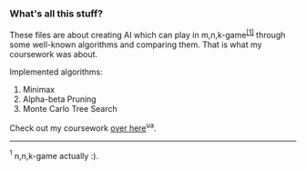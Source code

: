### What's all this stuff?

These files are about creating AI which can play in m,n,k-game<sup>[[1]](#myfootnote1)</sup> through some well-known algorithms and comparing them.
That is what my coursework was about.

Implemented algorithms:
  1. Minimax
  2. Alpha-beta Pruning
  3. Monte Carlo Tree Search

Check out my coursework [over here](https://drive.google.com/file/d/15Dw7pGW65kCsx2PLeBYJFD32ydLwx6zo/view?usp=sharing)<sup>ua</sup>.

---
<a name="myfootnote1"><sup>1</sup></a> n,n,k-game actually :).
